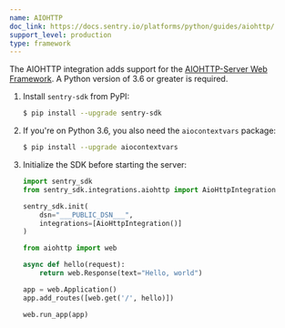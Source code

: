 ```yaml
---
name: AIOHTTP
doc_link: https://docs.sentry.io/platforms/python/guides/aiohttp/
support_level: production
type: framework
---
```


The AIOHTTP integration adds support for the [AIOHTTP-Server Web
Framework](https://docs.aiohttp.org/en/stable/web.html). A Python version of
3.6 or greater is required.

1. Install `sentry-sdk` from PyPI:

   ```bash
   $ pip install --upgrade sentry-sdk
   ```

2. If you're on Python 3.6, you also need the `aiocontextvars` package:

   ```bash
   $ pip install --upgrade aiocontextvars
   ```

3. Initialize the SDK before starting the server:

   ```python
   import sentry_sdk
   from sentry_sdk.integrations.aiohttp import AioHttpIntegration

   sentry_sdk.init(
       dsn="___PUBLIC_DSN___",
       integrations=[AioHttpIntegration()]
   )

   from aiohttp import web

   async def hello(request):
       return web.Response(text="Hello, world")

   app = web.Application()
   app.add_routes([web.get('/', hello)])

   web.run_app(app)
   ```

<!-- TODO-ADD-VERIFICATION-EXAMPLE -->
